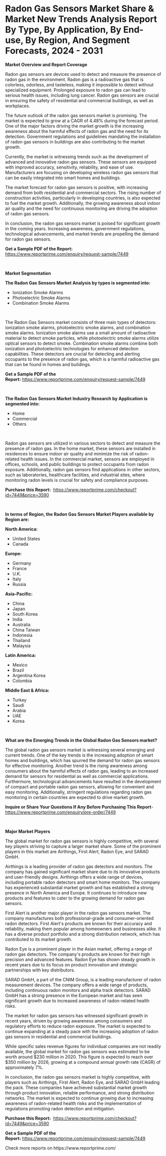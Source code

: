 <p><h1>Radon Gas Sensors Market Share & Market New Trends Analysis Report By Type, By Application, By End-use, By Region, And Segment Forecasts, 2024 - 2031</h1></p><p><strong>Market Overview and Report Coverage</strong></p>
<p><p>Radon gas sensors are devices used to detect and measure the presence of radon gas in the environment. Radon gas is a radioactive gas that is colorless, odorless, and tasteless, making it impossible to detect without specialized equipment. Prolonged exposure to radon gas can lead to serious health issues, including lung cancer. Radon gas sensors are crucial in ensuring the safety of residential and commercial buildings, as well as workplaces.</p><p>The future outlook of the radon gas sensors market is promising. The market is expected to grow at a CAGR of 4.48% during the forecast period. One of the major factors driving the market growth is the increasing awareness about the harmful effects of radon gas and the need for its detection. Government regulations and guidelines mandating the installation of radon gas sensors in buildings are also contributing to the market growth.</p><p>Currently, the market is witnessing trends such as the development of advanced and innovative radon gas sensors. These sensors are equipped with improved accuracy, sensitivity, reliability, and ease of use. Manufacturers are focusing on developing wireless radon gas sensors that can be easily integrated into smart homes and buildings.</p><p>The market forecast for radon gas sensors is positive, with increasing demand from both residential and commercial sectors. The rising number of construction activities, particularly in developing countries, is also expected to fuel the market growth. Additionally, the growing awareness about indoor air quality and the need for continuous monitoring are driving the adoption of radon gas sensors.</p><p>In conclusion, the radon gas sensors market is poised for significant growth in the coming years. Increasing awareness, government regulations, technological advancements, and market trends are propelling the demand for radon gas sensors.</p></p>
<p><strong>Get a Sample PDF of the Report:</strong> <a href="https://www.reportprime.com/enquiry/request-sample/7449">https://www.reportprime.com/enquiry/request-sample/7449</a></p>
<p>&nbsp;</p>
<p><strong>Market Segmentation</strong></p>
<p><strong>The Radon Gas Sensors Market Analysis by types is segmented into:</strong></p>
<p><ul><li>Ionization Smoke Alarms</li><li>Photoelectric Smoke Alarms</li><li>Combination Smoke Alarms</li></ul></p>
<p>&nbsp;</p>
<p><p>The Radon Gas Sensors market consists of three main types of detectors: ionization smoke alarms, photoelectric smoke alarms, and combination smoke alarms. Ionization smoke alarms use a small amount of radioactive material to detect smoke particles, while photoelectric smoke alarms utilize optical sensors to detect smoke. Combination smoke alarms combine both ionization and photoelectric technologies for enhanced detection capabilities. These detectors are crucial for detecting and alerting occupants to the presence of radon gas, which is a harmful radioactive gas that can be found in homes and buildings.</p></p>
<p><strong>Get a Sample PDF of the Report:</strong>&nbsp;<a href="https://www.reportprime.com/enquiry/request-sample/7449">https://www.reportprime.com/enquiry/request-sample/7449</a></p>
<p>&nbsp;</p>
<p><strong>The Radon Gas Sensors Market Industry Research by Application is segmented into:</strong></p>
<p><ul><li>Home</li><li>Commercial</li><li>Others</li></ul></p>
<p>&nbsp;</p>
<p><p>Radon gas sensors are utilized in various sectors to detect and measure the presence of radon gas. In the home market, these sensors are installed in residences to ensure indoor air quality and minimize the risk of radon-related health issues. In the commercial market, sensors are employed in offices, schools, and public buildings to protect occupants from radon exposure. Additionally, radon gas sensors find applications in other sectors, such as laboratories, healthcare facilities, and industrial sites, where monitoring radon levels is crucial for safety and compliance purposes.</p></p>
<p><strong>Purchase this Report:</strong>&nbsp; <a href="https://www.reportprime.com/checkout?id=7449&price=3590">https://www.reportprime.com/checkout?id=7449&price=3590</a></p>
<p>&nbsp;</p>
<p><strong>In terms of Region, the Radon Gas Sensors Market Players available by Region are:</strong></p>
<p>
    <p> <strong> North America: </strong>
        <ul>
            <li>United States</li>
            <li>Canada</li>
        </ul>
        </p> 
    <p> <strong> Europe: </strong>
        <ul>
            <li>Germany</li>
            <li>France</li>
            <li>U.K.</li>
            <li>Italy</li>
            <li>Russia</li>
        </ul>
        </p> 
    <p> <strong> Asia-Pacific: </strong>
        <ul>
            <li>China</li>
            <li>Japan</li>
            <li>South Korea</li>
            <li>India</li>
            <li>Australia</li>
            <li>China Taiwan</li>
            <li>Indonesia</li>
            <li>Thailand</li>
            <li>Malaysia</li>
        </ul>
        </p> 
    <p> <strong> Latin America: </strong>
        <ul>
            <li>Mexico</li>
            <li>Brazil</li>
            <li>Argentina Korea</li>
            <li>Colombia</li>
        </ul>
        </p> 
    <p> <strong> Middle East & Africa: </strong>
        <ul>
            <li>Turkey</li>
            <li>Saudi</li>
            <li>Arabia</li>
            <li>UAE</li>
            <li>Korea</li>
        </ul>
    </p>
    </p>
<p>&nbsp;</p>
<p><strong>What are the Emerging Trends in the Global Radon Gas Sensors market?</strong></p>
<p><p>The global radon gas sensors market is witnessing several emerging and current trends. One of the key trends is the increasing adoption of smart homes and buildings, which has spurred the demand for radon gas sensors for effective monitoring. Another trend is the rising awareness among consumers about the harmful effects of radon gas, leading to an increased demand for sensors for residential as well as commercial applications. Furthermore, technological advancements have resulted in the development of compact and portable radon gas sensors, allowing for convenient and easy monitoring. Additionally, stringent regulations regarding radon gas monitoring in certain countries are expected to drive market growth.</p></p>
<p><strong>Inquire or Share Your Questions If Any Before Purchasing This Report</strong>- <a href="https://www.reportprime.com/enquiry/pre-order/7449">https://www.reportprime.com/enquiry/pre-order/7449</a></p>
<p>&nbsp;</p>
<p><strong>Major Market Players</strong></p>
<p><p>The global market for radon gas sensors is highly competitive, with several key players striving to capture a larger market share. Some of the prominent players in this market are Airthings, First Alert, Radon Eye, and SARAD GmbH. </p><p>Airthings is a leading provider of radon gas detectors and monitors. The company has gained significant market share due to its innovative products and user-friendly designs. Airthings offers a wide range of devices, including portable radon detectors and smart home monitors. The company has experienced substantial market growth and has established a strong presence in North America and Europe. It continues to introduce new products and features to cater to the growing demand for radon gas sensors.</p><p>First Alert is another major player in the radon gas sensors market. The company manufactures both professional-grade and consumer-oriented radon detectors. First Alert's products are known for their accuracy and reliability, making them popular among homeowners and businesses alike. It has a diverse product portfolio and a strong distribution network, which has contributed to its market growth.</p><p>Radon Eye is a prominent player in the Asian market, offering a range of radon gas detectors. The company's products are known for their high precision and advanced features. Radon Eye has shown steady growth in recent years due to its focus on product innovation and strategic partnerships with key distributors.</p><p>SARAD GmbH, a part of the CNIM Group, is a leading manufacturer of radon measurement devices. The company offers a wide range of products, including continuous radon monitors and alpha track detectors. SARAD GmbH has a strong presence in the European market and has seen significant growth due to increased awareness of radon-related health risks.</p><p>The market for radon gas sensors has witnessed significant growth in recent years, driven by growing awareness among consumers and regulatory efforts to reduce radon exposure. The market is expected to continue expanding at a steady pace with the increasing adoption of radon gas sensors in residential and commercial buildings.</p><p>While specific sales revenue figures for individual companies are not readily available, the global market for radon gas sensors was estimated to be worth around $230 million in 2020. This figure is expected to reach over $350 million by 2026, growing at a compound annual growth rate (CAGR) of approximately 7%.</p><p>In conclusion, the radon gas sensors market is highly competitive, with players such as Airthings, First Alert, Radon Eye, and SARAD GmbH leading the pack. These companies have achieved substantial market growth through product innovation, reliable performance, and strong distribution networks. The market is expected to continue growing due to increasing awareness of radon-related health risks and the implementation of regulations promoting radon detection and mitigation.</p></p>
<p><strong>Purchase this Report:</strong>&nbsp;&nbsp;<a href="https://www.reportprime.com/checkout?id=7449&price=3590">https://www.reportprime.com/checkout?id=7449&price=3590</a></p>
<p></p>
<p><strong>Get a Sample PDF of the Report:</strong>&nbsp;<a href="https://www.reportprime.com/enquiry/request-sample/7449">https://www.reportprime.com/enquiry/request-sample/7449</a></p>
<p>Check more reports on https://www.reportprime.com/</p>